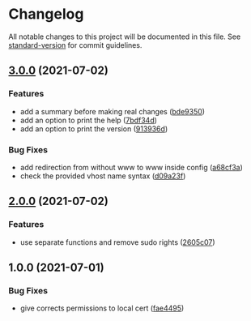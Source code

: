 # Changelog

All notable changes to this project will be documented in this file. See [standard-version](https://github.com/conventional-changelog/standard-version) for commit guidelines.

## [3.0.0](https://github.com/ArmandPhilippot/new-vhost/compare/v2.0.0...v3.0.0) (2021-07-02)


### Features

* add a summary before making real changes ([bde9350](https://github.com/ArmandPhilippot/new-vhost/commit/bde9350e7b43d189507919b80bd7438da47f9131))
* add an option to print the help ([7bdf34d](https://github.com/ArmandPhilippot/new-vhost/commit/7bdf34d1caea7119701c9c4d100f8f139b345ce6))
* add an option to print the version ([913936d](https://github.com/ArmandPhilippot/new-vhost/commit/913936dd74c582f6128fa6ff2768441badd8b55a))


### Bug Fixes

* add redirection from without www to www inside config ([a68cf3a](https://github.com/ArmandPhilippot/new-vhost/commit/a68cf3a3ec5b4c1f97d34e19c6311a1b38809645))
* check the provided vhost name syntax ([d09a23f](https://github.com/ArmandPhilippot/new-vhost/commit/d09a23fd1f84fc4447a9054b2242edef15ecbba6))

## [2.0.0](https://github.com/ArmandPhilippot/new-vhost/compare/v1.0.0...v2.0.0) (2021-07-02)


### Features

* use separate functions and remove sudo rights ([2605c07](https://github.com/ArmandPhilippot/new-vhost/commit/2605c07abce691ab987829204b4231b06dbb1109))


## 1.0.0 (2021-07-01)


### Bug Fixes

* give corrects permissions to local cert ([fae4495](https://github.com/ArmandPhilippot/new-vhost/commit/fae44954795d7dddd0f55dd7ae427ada25fde63c))
